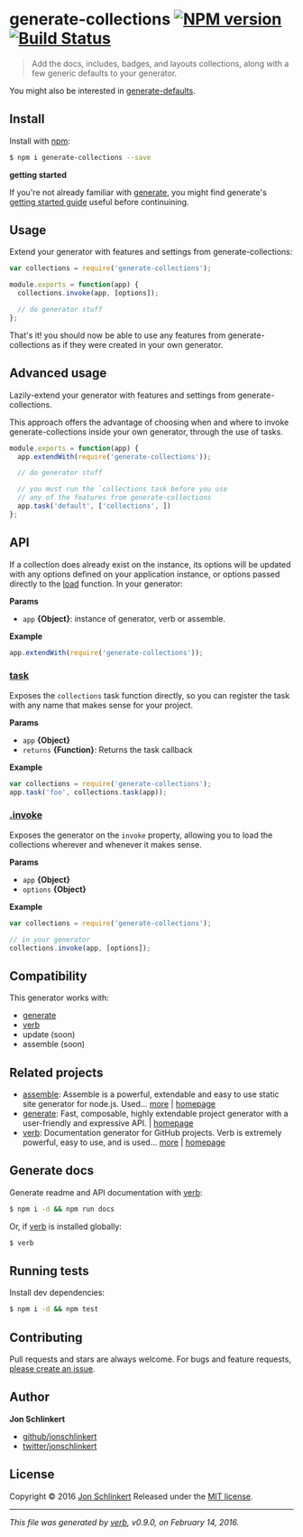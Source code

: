 # generate-collections [![NPM version](https://img.shields.io/npm/v/generate-collections.svg)](https://www.npmjs.com/package/generate-collections) [![Build Status](https://img.shields.io/travis/jonschlinkert/generate-collections.svg)](https://travis-ci.org/jonschlinkert/generate-collections)

> Add the docs, includes, badges, and layouts collections, along with a few generic defaults to your generator.

You might also be interested in [generate-defaults](https://github.com/jonschlinkert/generate-defaults).

## Install

Install with [npm](https://www.npmjs.com/):

```sh
$ npm i generate-collections --save
```

**getting started**

If you're not already familiar with [generate](https://github.com/generate/generate), you might find generate's [getting started guide](https://github.com/generate/generate/blob/master/docs/getting-started.md) useful before continuining.

## Usage

Extend your generator with features and settings from generate-collections:

```js
var collections = require('generate-collections');

module.exports = function(app) {
  collections.invoke(app, [options]);

  // do generator stuff
};
```

That's it! you should now be able to use any features from generate-collections as if they were created in your own generator.

## Advanced usage

Lazily-extend your generator with features and settings from generate-collections.

This approach offers the advantage of choosing when and where to invoke generate-collections inside your own generator, through the use of tasks.

```js
module.exports = function(app) {
  app.extendWith(require('generate-collections'));

  // do generator stuff

  // you must run the `collections task before you use 
  // any of the features from generate-collections
  app.task('default', ['collections', ])
};
```

## API

If a collection does already exist on the instance, its options will
be updated with any options defined on your application instance,
or options passed directly to the [load](#load) function.
In your generator:

**Params**

* `app` **{Object}**: instance of generator, verb or assemble.

**Example**

```js
app.extendWith(require('generate-collections'));
```

### [task](index.js#L40)

Exposes the `collections` task function directly, so you can register the task with any name that makes sense for your project.

**Params**

* `app` **{Object}**
* `returns` **{Function}**: Returns the task callback

**Example**

```js
var collections = require('generate-collections');
app.task('foo', collections.task(app));
```

### [.invoke](index.js#L63)

Exposes the generator on the `invoke` property, allowing you to load the collections wherever and whenever it makes sense.

**Params**

* `app` **{Object}**
* `options` **{Object}**

**Example**

```js
var collections = require('generate-collections');

// in your generator
collections.invoke(app, [options]);
```

## Compatibility

This generator works with:

* [generate](https://github.com/generate/generate)
* [verb](https://github.com/verbose/verb)
* update (soon)
* assemble (soon)

## Related projects

* [assemble](https://www.npmjs.com/package/assemble): Assemble is a powerful, extendable and easy to use static site generator for node.js. Used… [more](https://www.npmjs.com/package/assemble) | [homepage](https://github.com/assemble/assemble)
* [generate](https://www.npmjs.com/package/generate): Fast, composable, highly extendable project generator with a user-friendly and expressive API. | [homepage](https://github.com/generate/generate)
* [verb](https://www.npmjs.com/package/verb): Documentation generator for GitHub projects. Verb is extremely powerful, easy to use, and is used… [more](https://www.npmjs.com/package/verb) | [homepage](https://github.com/verbose/verb)

## Generate docs

Generate readme and API documentation with [verb](https://github.com/verbose/verb):

```sh
$ npm i -d && npm run docs
```

Or, if [verb](https://github.com/verbose/verb) is installed globally:

```sh
$ verb
```

## Running tests

Install dev dependencies:

```sh
$ npm i -d && npm test
```

## Contributing

Pull requests and stars are always welcome. For bugs and feature requests, [please create an issue](https://github.com/jonschlinkert/generate-collections/issues/new).

## Author

**Jon Schlinkert**

* [github/jonschlinkert](https://github.com/jonschlinkert)
* [twitter/jonschlinkert](http://twitter.com/jonschlinkert)

## License

Copyright © 2016 [Jon Schlinkert](https://github.com/jonschlinkert)
Released under the [MIT license](https://github.com/jonschlinkert/generate-collections/blob/master/LICENSE).

***

_This file was generated by [verb](https://github.com/verbose/verb), v0.9.0, on February 14, 2016._
